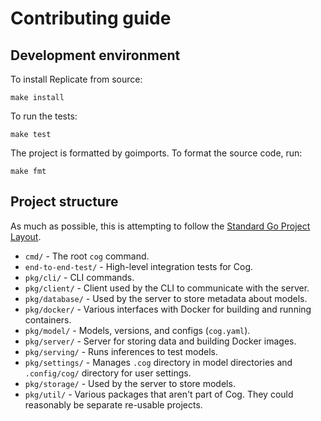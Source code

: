 # Contributing guide

## Development environment

To install Replicate from source:

    make install

To run the tests:

    make test

The project is formatted by goimports. To format the source code, run:

    make fmt

## Project structure

As much as possible, this is attempting to follow the [Standard Go Project Layout](https://github.com/golang-standards/project-layout).

- `cmd/` - The root `cog` command.
- `end-to-end-test/` - High-level integration tests for Cog.
- `pkg/cli/` - CLI commands.
- `pkg/client/` - Client used by the CLI to communicate with the server.
- `pkg/database/` - Used by the server to store metadata about models.
- `pkg/docker/` - Various interfaces with Docker for building and running containers.
- `pkg/model/` - Models, versions, and configs (`cog.yaml`).
- `pkg/server/` - Server for storing data and building Docker images.
- `pkg/serving/` - Runs inferences to test models.
- `pkg/settings/` - Manages `.cog` directory in model directories and `.config/cog/` directory for user settings.
- `pkg/storage/` - Used by the server to store models.
- `pkg/util/` - Various packages that aren't part of Cog. They could reasonably be separate re-usable projects.
